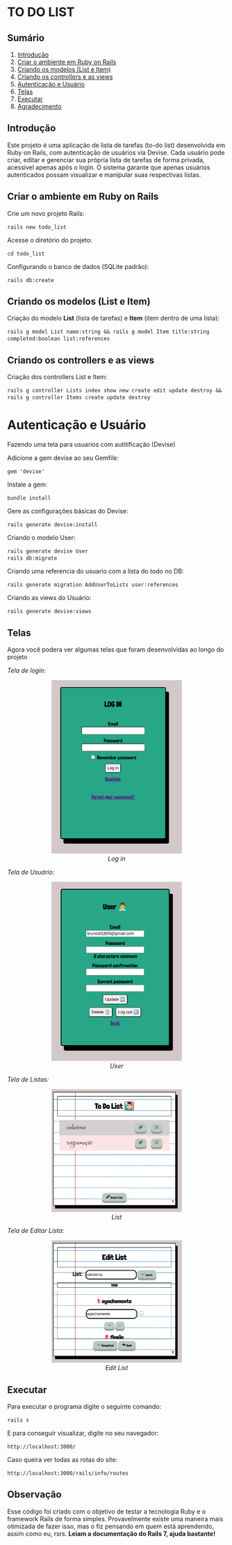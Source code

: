 # TO DO LIST


## Sumário
1. [Introdução](#introdução)
2. [Criar o ambiente em Ruby on Rails](#criar-o-ambiente-em-ruby-on-rails)
3. [Criando os modelos (List e Item)](#criando-os-modelos-list-e-item)
4. [Criando os controllers e as views](#criando-os-controllers-e-as-views)
5. [Autenticação e Usuário](#autenticação-e-usuário)
6. [Telas](#telas)
7. [Executar](#executar)
8. [Agradecimento](#agradecimento)

## Introdução

Este projeto é uma aplicação de lista de tarefas (to-do list) desenvolvida em Ruby on Rails, com autenticação de usuários via Devise. Cada usuário pode criar, editar e gerenciar sua própria lista de tarefas de forma privada, acessível apenas após o login. O sistema garante que apenas usuários autenticados possam visualizar e manipular suas respectivas listas.

## Criar o ambiente em Ruby on Rails
Crie um novo projeto Rails:
```
rails new todo_list
```
Acesse o diretório do projeto:
```
cd todo_list
```
Configurando o banco de dados (SQLite padrão):
```
rails db:create
```

## Criando os modelos (List e Item)
Criação do modelo **List** (lista de tarefas) e **Item** (item dentro de uma lista):
```
rails g model List name:string && rails g model Item title:string completed:boolean list:references
```

## Criando os controllers e as views
Criação dos controllers List e Item:
```
rails g controller Lists index show new create edit update destroy && rails g controller Items create update destroy
```

# Autenticação e Usuário

Fazendo uma tela para usuarios com autitificação (Devise)

Adicione a gem devise ao seu Gemfile:
```
gem 'devise'
```
Instale a gem:

```
bundle install
```
Gere as configurações básicas do Devise:
```
rails generate devise:install
```
Criando o modelo User:
```
rails generate devise User
rails db:migrate

```
Criando uma referencia do usuario com a lista do todo no DB:
```
rails generate migration AddUserToLists user:references
```

Criando as views do Usuário: 
```
rails generate devise:views

```

## Telas

Agora você podera ver algumas telas que foram desenvolvidas ao longo do projeto

*Tela de login:*
<p align="center">
  <img src="/images/login.png" alt="login" width="300"/>
  <br>
  <em>Log in</em>
</p>


*Tela de Usuário:*
<p align="center">
  <img src="/images/usuario.png" alt="usuario" width="300"/>
  <br>
  <em>User</em>
</p>

*Tela de Listas:*
<p align="center">
  <img src="/images/listas.png" alt="listas" width="300"/>
  <br>
  <em>List</em>
</p>

*Tela de Editar Lista:*

<p align="center">
  <img src="/images/editar_lista.png" alt="editar lista" width="300"/>
  <br>
  <em>Edit List</em>
</p>


## Executar

Para executar o programa digite o seguinte comando: 

```
rails s
```

E para conseguir visualizar, digite no seu navegador: 

```
http://localhost:3000/
```

Caso queira ver todas as rotas do site: 

```
http://localhost:3000/rails/info/routes
```

## Observação 

Esse código foi criado com o objetivo de testar a tecnologia Ruby e o framework Rails de forma simples. Provavelmente existe uma maneira mais otimizada de fazer isso, mas o fiz pensando em quem está aprendendo, assim como eu, rsrs. **Leiam a documentação do Rails 7, ajuda bastante!**